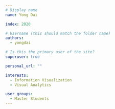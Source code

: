 ```yaml
---
# Display name
name: Yong Dai

index: 2020

# Username (this should match the folder name)
authors:
  - yongdai

# Is this the primary user of the site?
superuser: true

personal_url: ""

interests:
  - Information Visualization
  - Visual Analytics

user_groups:
  - Master Students
---
```


